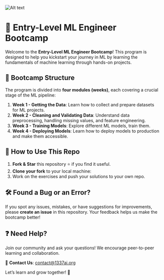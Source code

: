![Alt text](relative%20path/to/img.jpg?raw=true "Title")
# 🚀 Entry-Level ML Engineer Bootcamp  

Welcome to the **Entry-Level ML Engineer Bootcamp**! This program is designed to help you kickstart your journey in ML by learning the fundamentals of machine learning through hands-on projects.  

## 📅 Bootcamp Structure  

The program is divided into **four modules (weeks)**, each covering a crucial stage of the ML pipeline:  

1. **Week 1 - Getting the Data**: Learn how to collect and prepare datasets for ML projects.  
2. **Week 2 - Cleaning and Validating Data**: Understand data preprocessing, handling missing values, and feature engineering.  
3. **Week 3 - Training Models**: Explore different ML models, train them.
4. **Week 4 - Deploying Models**: Learn how to deploy models to production and make them accessible.  

## 🌟 How to Use This Repo  

1. **Fork & Star** this repository ⭐ if you find it useful.  
2. **Clone your fork** to your local machine:  
3. Work on the exercises and push your solutions to your own repo.  
## 🛠 Found a Bug or an Error?  

If you spot any issues, mistakes, or have suggestions for improvements, please **create an issue** in this repository. Your feedback helps us make the bootcamp better!  

## ❓ Need Help?  

Join our community and ask your questions! We encourage peer-to-peer learning and collaboration.  

📩 **Contact Us**: [contact@1337ai.org](mailto:contact@1337ai.org)  

Let’s learn and grow together! 🚀
